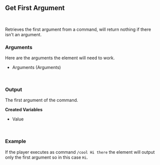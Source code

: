 ## Get First Argument
<br>

Retrieves the first argument from a command, will return nothing if there isn't an argument.
<br>

### Arguments
Here are the arguments the element will need to work.
<br>

- Arguments (Arguments)
<br>

### Output
The first argument of the command.
<br>

**Created Variables**
<br>

- Value <String>
<br>

### Example
If the player executes as command `/cool Hi there` the element will output only the first argument so in this case `Hi`.
